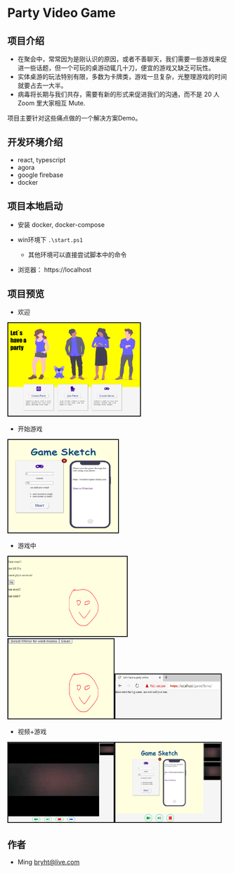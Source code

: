 # Party Video Game

## 项目介绍

- 在聚会中，常常因为是刚认识的原因，或者不善聊天，我们需要一些游戏来促进一些话题，但一个可玩的桌游动辄几十刀，便宜的游戏又缺乏可玩性。
- 实体桌游的玩法特别有限，多数为卡牌类，游戏一旦复杂，光整理游戏的时间就要占去一大半。
- 病毒将长期与我们共存，需要有新的形式来促进我们的沟通，而不是 20 人 Zoom 里大家相互 Mute.

项目主要针对这些痛点做的一个解决方案Demo。

## 开发环境介绍
- react, typescript
- agora
- google firebase
- docker

## 项目本地启动
- 安装 docker, docker-compose
- win环境下 `.\start.ps1`
    * 其他环境可以直接尝试脚本中的命令

- 浏览器： https://localhost

## 项目预览
 - 欢迎

<img src="./images/0.png"  width="300" height="210" border="2" />   

 - 开始游戏

 <img src="./images/1.png"  width="250" height="210" border="2" />   
 
 - 游戏中

 <img src="./images/2-1.png"  width="270" height="180" border="2" /><img src="./images/2-2.png"  width="240" height="180" border="2" /><img src="./images/2-3.png"  width="240" height="100" border="2" />   


 - 视频+游戏

 <img src="./images/3.png"  width="240" height="180" border="2" /><img src="./images/5.png"  width="240" height="180" border="2" />   

## 作者
* Ming bryht@live.com